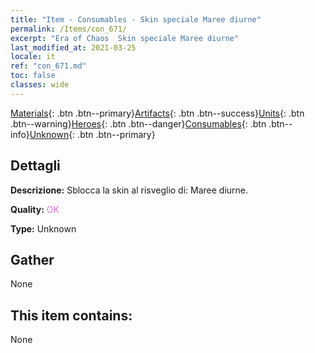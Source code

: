 ```yaml
---
title: "Item - Consumables - Skin speciale Maree diurne"
permalink: /Items/con_671/
excerpt: "Era of Chaos  Skin speciale Maree diurne"
last_modified_at: 2021-03-25
locale: it
ref: "con_671.md"
toc: false
classes: wide
---
```

 [Materials](/it/Items/){: .btn .btn--primary}[Artifacts](/it/Items/Artifacts/){: .btn .btn--success}[Units](/it/Items/Units/){: .btn .btn--warning}[Heroes](/it/Items/Heroes/){: .btn .btn--danger}[Consumables](/it/Items/Consumables/){: .btn .btn--info}[Unknown](/it/Items/Unknown/){: .btn .btn--primary}

## Dettagli
 **Descrizione:** Sblocca la skin al risveglio di: Maree diurne.

 **Quality:** <span style="color: #DA70D6">OK</span>

 **Type:** Unknown

## Gather

  None

## This item contains:

  None

